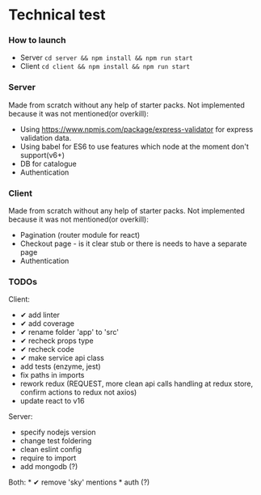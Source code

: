 # Technical test

### How to launch
* Server `cd server && npm install && npm run start`
* Client `cd client && npm install && npm run start`

### Server
Made from scratch without any help of starter packs.
Not implemented because it was not mentioned(or overkill):
* Using https://www.npmjs.com/package/express-validator for express validation data.
* Using babel for ES6 to use features which node at the moment don't support(v6+)
* DB for catalogue
* Authentication

### Client
Made from scratch without any help of starter packs.
Not implemented because it was not mentioned(or overkill):
* Pagination (router module for react)
* Checkout page - is it clear stub or there is needs to have a separate page
* Authentication

### TODOs
Client:
* ✔ add linter
* ✔ add coverage
* ✔ rename folder 'app' to 'src'
* ✔ recheck props type
* ✔ recheck code
* ✔ make service api class
* add tests (enzyme, jest)
* fix paths in imports
* rework redux (REQUEST, more clean api calls handling at redux store, confirm actions to redux not axios)
* update react to v16
	
Server:
* specify nodejs version
* change test foldering
* clean eslint config
* require to import
* add mongodb (?)
		
Both:
	* ✔ remove 'sky' mentions
	* auth (?)